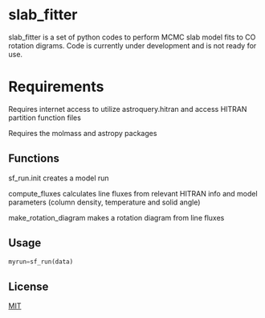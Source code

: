 # slab_fitter
slab_fitter is a set of python codes to perform MCMC slab model fits to CO rotation digrams.  Code is currently
under development and is not ready for use.

# Requirements
Requires internet access to utilize astroquery.hitran and access HITRAN partition function files

Requires the molmass and astropy packages

## Functions
sf_run.init creates a model run

compute_fluxes calculates line fluxes from relevant HITRAN info and model parameters (column density, temperature and solid angle)

make_rotation_diagram makes a rotation diagram from line fluxes

## Usage

```python
myrun=sf_run(data)
```

## License
[MIT](https://choosealicense.com/licenses/mit/)

